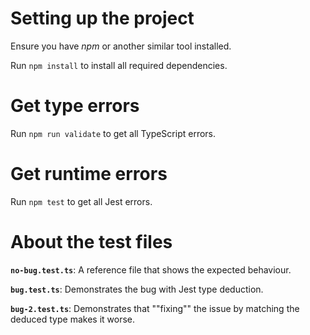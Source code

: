 # Setting up the project
Ensure you have *npm* or another similar tool installed.

Run `npm install` to install all required dependencies.

# Get type errors
Run `npm run validate` to get all TypeScript errors.

# Get runtime errors
Run `npm test` to get all Jest errors.

# About the test files
**`no-bug.test.ts`**: A reference file that shows the expected behaviour.

**`bug.test.ts`**: Demonstrates the bug with Jest type deduction.

**`bug-2.test.ts`**: Demonstrates that ""fixing"" the issue by matching the deduced type makes it worse.
